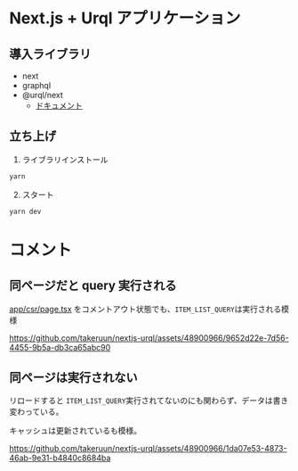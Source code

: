 # Next.js + Urql アプリケーション

## 導入ライブラリ
- next
- graphql
- @urql/next
  - [ドキュメント](https://formidable.com/open-source/urql/docs/)
  
## 立ち上げ
1. ライブラリインストール
```sh
yarn
```

2.  スタート
```sh
yarn dev
```  

# コメント
## 同ページだと query 実行される
[app/csr/page.tsx](/app/csr/page.tsx#L75) をコメントアウト状態でも、`ITEM_LIST_QUERY`は実行される模様

https://github.com/takeruun/nextjs-urql/assets/48900966/9652d22e-7d56-4455-9b5a-db3ca65abc90

## 同ページは実行されない
リロードすると `ITEM_LIST_QUERY`実行されてないのにも関わらず、データは書き変わっている。

キャッシュは更新されているも模様。

https://github.com/takeruun/nextjs-urql/assets/48900966/1da07e53-4873-46ab-9e31-b4840c8684ba

